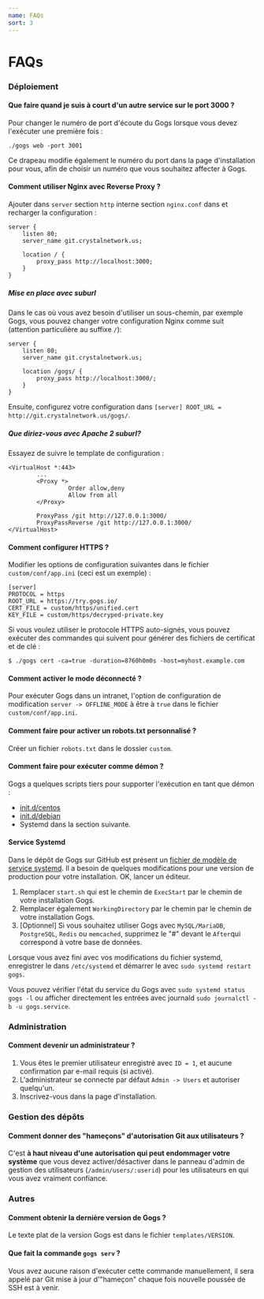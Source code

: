 ```yaml
---
name: FAQs
sort: 3
---
```


# FAQs

### Déploiement

#### Que faire quand je suis à court d'un autre service sur le port 3000 ?

Pour changer le numéro de port d'écoute du Gogs lorsque vous devez l'exécuter une première fois :

    ./gogs web -port 3001

Ce drapeau modifie également le numéro du port dans la page d'installation pour vous, afin de choisir un numéro que vous souhaitez affecter à Gogs.

#### Comment utiliser Nginx avec Reverse Proxy ?

Ajouter dans `server` section `http` interne section `nginx.conf` dans et recharger la configuration :

```
server {
    listen 80;
    server_name git.crystalnetwork.us;

    location / {
        proxy_pass http://localhost:3000;
    }
}
```

##### Mise en place avec suburl

Dans le cas où vous avez besoin d'utiliser un sous-chemin, par exemple Gogs, vous pouvez changer votre configuration Nginx comme suit (attention particulière au suffixe `/`):

```
server {
    listen 80;
    server_name git.crystalnetwork.us;

    location /gogs/ {
        proxy_pass http://localhost:3000/;
    }
}
```

Ensuite, configurez votre configuration dans `[server] ROOT_URL = http://git.crystalnetwork.us/gogs/`.

##### Que diriez-vous avec Apache 2 suburl?

Essayez de suivre le template de configuration :

```
<VirtualHost *:443>
        ...
        <Proxy *>
                 Order allow,deny
                 Allow from all
        </Proxy>

        ProxyPass /git http://127.0.0.1:3000/
        ProxyPassReverse /git http://127.0.0.1:3000/
</VirtualHost>
```

#### Comment configurer HTTPS ?

Modifier les options de configuration suivantes dans le fichier `custom/conf/app.ini` (ceci est un exemple) :

```
[server]
PROTOCOL = https
ROOT_URL = https://try.gogs.io/
CERT_FILE = custom/https/unified.cert
KEY_FILE = custom/https/decryped-private.key
```

Si vous voulez utiliser le protocole HTTPS auto-signés, vous pouvez exécuter des commandes qui suivent pour générer des fichiers de certificat et de clé :

	$ ./gogs cert -ca=true -duration=8760h0m0s -host=myhost.example.com

#### Comment activer le mode déconnecté ?

Pour exécuter Gogs dans un intranet, l'option de configuration de modification `server -> OFFLINE_MODE` à être à `true` dans le fichier `custom/conf/app.ini`.

#### Comment faire pour activer un robots.txt personnalisé ?

Créer un fichier `robots.txt` dans le dossier `custom`.

#### Comment faire pour exécuter comme démon ?

Gogs a quelques scripts tiers pour supporter l'exécution en tant que démon :

- [init.d/centos](https://github.com/gogits/gogs/blob/master/scripts/init/centos/gogs)
- [init.d/debian](https://github.com/gogits/gogs/blob/master/scripts/init/debian/gogs)
- Systemd dans la section suivante.

#### Service Systemd

Dans le dépôt de Gogs sur GitHub est présent un [fichier de modèle de service systemd](https://github.com/gogits/gogs/blob/master/scripts/systemd/gogs.service). Il a besoin de quelques modifications pour une version de production pour votre installation. OK, lancer un éditeur.

1. Remplacer `start.sh` qui est le chemin de `ExecStart` par le chemin de votre installation Gogs.
2. Remplacer également `WorkingDirectory` par le chemin par le chemin de votre installation Gogs.
3. [Optionnel] Si vous souhaitez utiliser Gogs avec `MySQL/MariaDB`, `PostgreSQL`, `Redis` ou `memcached`, supprimez le "#" devant le `After`qui correspond à votre base de données.

Lorsque vous avez fini avec vos modifications du fichier systemd, enregistrer le dans `/etc/systemd` et démarrer le avec `sudo systemd restart gogs`.

Vous pouvez vérifier l'état du service du Gogs avec `sudo systemd status gogs -l` ou afficher directement les entrées avec journald `sudo journalctl -b -u gogs.service`.

### Administration

#### Comment devenir un administrateur ?

1. Vous êtes le premier utilisateur enregistré avec `ID = 1`, et aucune confirmation par e-mail requis (si activé).
2. L'administrateur se connecte par défaut `Admin -> Users` et autoriser quelqu'un.
3. Inscrivez-vous dans la page d'installation.

### Gestion des dépôts

#### Comment donner des "hameçons" d'autorisation Git aux utilisateurs ?

C'est **à haut niveau d'une autorisation qui peut endommager votre système** que vous devez activer/désactiver dans le panneau d'admin de gestion des utilisateurs (`/admin/users/:userid`) pour les utilisateurs en qui vous avez vraiment confiance.

### Autres

#### Comment obtenir la dernière version de Gogs ?

Le texte plat de la version Gogs est dans le fichier `templates/VERSION`.

#### Que fait la commande `gogs serv` ?

Vous avez aucune raison d'exécuter cette commande manuellement, il sera appelé par Git mise à jour d'"hameçon" chaque fois nouvelle poussée de SSH est à venir.
